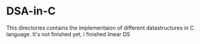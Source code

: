 # DSA-in-C
This directories contains the implementaion of different datastructures in C language.
It's not finished yet, i finished linear DS
